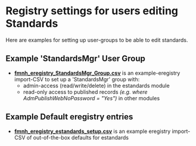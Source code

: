 # Registry settings for users editing Standards

Here are examples for setting up user-groups to be able to edit standards.

## Example 'StandardsMgr' User Group
- [**fmnh_eregistry_StandardsMgr_Group.csv**](fmnh_eregistry_StandardsMgr_Group.csv) is an example-eregistry import-CSV to set up a 'StandardsMgr' group with:
  - admin-access (read/write/delete) in the estandards module
  - read-only access to published records _(e.g. where AdmPublishWebNoPassword = "Yes")_ in other modules

## Example Default eregistry entries
- [**fmnh_eregistry_estandards_setup.csv**](fmnh_eregistry_estandards_setup.csv) is an example eregistry import-CSV of out-of-the-box defaults for estandards

